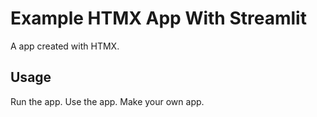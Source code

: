 # Example HTMX App With Streamlit

A app created with HTMX.  

## Usage

Run the app. Use the app. Make your own app.

